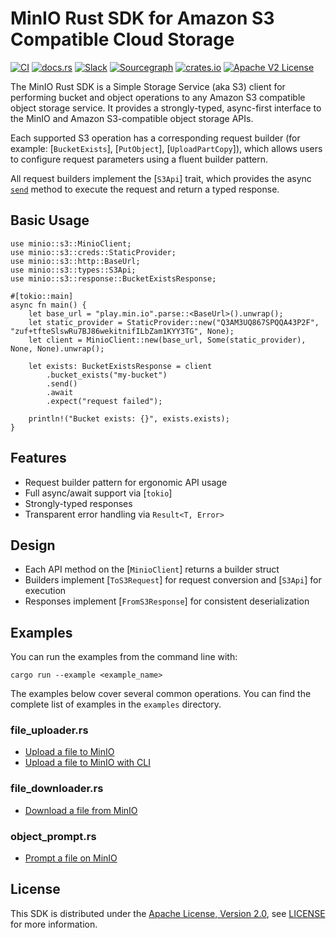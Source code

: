# MinIO Rust SDK for Amazon S3 Compatible Cloud Storage

[![CI](https://github.com/minio/minio-rs/actions/workflows/rust.yml/badge.svg?branch=master)](https://github.com/minio/minio-rs/actions/workflows/rust.yml)
[![docs.rs](https://docs.rs/minio/badge.svg)](https://docs.rs/minio/latest/minio/)
[![Slack](https://slack.min.io/slack?type=svg)](https://slack.min.io) 
[![Sourcegraph](https://sourcegraph.com/github.com/minio/minio-rs/-/badge.svg)](https://sourcegraph.com/github.com/minio/minio-rs?badge)
[![crates.io](https://img.shields.io/crates/v/minio)](https://crates.io/crates/minio)
[![Apache V2 License](https://img.shields.io/badge/license-Apache%20V2-blue.svg)](https://github.com/minio/minio-rs/blob/master/LICENSE)

The MinIO Rust SDK is a Simple Storage Service (aka S3) client for performing bucket and object operations to any Amazon S3 compatible object storage service.
It provides a strongly-typed, async-first interface to the MinIO and Amazon S3-compatible object storage APIs.

Each supported S3 operation has a corresponding request builder (for example: [`BucketExists`], [`PutObject`], [`UploadPartCopy`]), which allows users to configure request parameters using a fluent builder pattern.

All request builders implement the [`S3Api`] trait, which provides the async [`send`](crate::s3::types::S3Api::send) method to execute the request and return a typed response.


## Basic Usage

```no_run
use minio::s3::MinioClient;
use minio::s3::creds::StaticProvider;
use minio::s3::http::BaseUrl;
use minio::s3::types::S3Api;
use minio::s3::response::BucketExistsResponse;

#[tokio::main]
async fn main() {
    let base_url = "play.min.io".parse::<BaseUrl>().unwrap();
    let static_provider = StaticProvider::new("Q3AM3UQ867SPQQA43P2F", "zuf+tfteSlswRu7BJ86wekitnifILbZam1KYY3TG", None);
    let client = MinioClient::new(base_url, Some(static_provider), None, None).unwrap();

    let exists: BucketExistsResponse = client
        .bucket_exists("my-bucket")
        .send()
        .await
        .expect("request failed");

    println!("Bucket exists: {}", exists.exists);
}
```

## Features

- Request builder pattern for ergonomic API usage
- Full async/await support via [`tokio`]
- Strongly-typed responses
- Transparent error handling via `Result<T, Error>`


## Design

- Each API method on the [`MinioClient`] returns a builder struct
- Builders implement [`ToS3Request`] for request conversion and [`S3Api`] for execution
- Responses implement [`FromS3Response`] for consistent deserialization


## Examples

You can run the examples from the command line with:

`cargo run --example <example_name>`

The examples below cover several common operations.
You can find the complete list of examples in the `examples` directory.

### file_uploader.rs

* [Upload a file to MinIO](examples/file_uploader.rs)
* [Upload a file to MinIO with CLI](examples/put_object.rs)

### file_downloader.rs

* [Download a file from MinIO](examples/file_downloader.rs)

### object_prompt.rs 

* [Prompt a file on MinIO](examples/object_prompt.rs)


## License
This SDK is distributed under the [Apache License, Version 2.0](https://www.apache.org/licenses/LICENSE-2.0), see [LICENSE](https://github.com/minio/minio-rs/blob/master/LICENSE) for more information.
